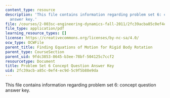 ```yaml
---
content_type: resource
description: 'This file contains information regarding problem set 6: concept question
  answer key.'
file: /courses/2-003sc-engineering-dynamics-fall-2011/2fc39acba85c0ef4ec9d5c9f5b88e9da_MIT2_003SCF11_pset6CoSol.pdf
file_type: application/pdf
learning_resource_types: []
license: https://creativecommons.org/licenses/by-nc-sa/4.0/
ocw_type: OCWFile
parent_title: Finding Equations of Motion for Rigid Body Rotation
parent_type: CourseSection
parent_uid: 9fdc3853-8645-b3ee-78bf-504125c7ccf2
resourcetype: Document
title: Problem Set 6 Concept Question Answer Key
uid: 2fc39acb-a85c-0ef4-ec9d-5c9f5b88e9da
---
```

This file contains information regarding problem set 6: concept question answer key.